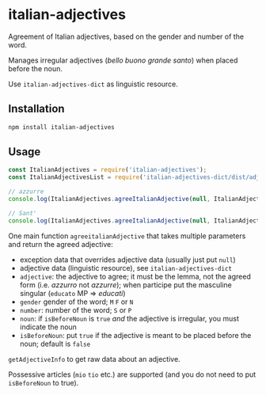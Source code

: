 <!--
Copyright 2019 Ludan Stoecklé
SPDX-License-Identifier: CC-BY-4.0
-->
# italian-adjectives

Agreement of Italian adjectives, based on the gender and number of the word.

Manages irregular adjectives (_bello_ _buono_ _grande_ _santo_) when placed before the noun.

Use `italian-adjectives-dict` as linguistic resource.


## Installation 
```sh
npm install italian-adjectives
```

## Usage

```javascript
const ItalianAdjectives = require('italian-adjectives');
const ItalianAdjectivesList = require('italian-adjectives-dict/dist/adjectives.json');

// azzurre
console.log(ItalianAdjectives.agreeItalianAdjective(null, ItalianAdjectivesList, 'azzurro', 'F', 'P'));

// Sant'
console.log(ItalianAdjectives.agreeItalianAdjective(null, ItalianAdjectivesList, 'Santo', 'F', 'S', 'Anna', true));
```

One main function `agreeitalianAdjective` that takes multiple parameters and return the agreed adjective:

* exception data that overrides adjective data (usually just put `null`)
* adjective data (linguistic resource), see `italian-adjectives-dict`
* `adjective`: the adjective to agree; it must be the lemma, not the agreed form (i.e. _azzurro_ not _azzurre_); when participe put the masculine singular (`educato` MP => _educati_)
* `gender` gender of the word; `M` `F` or `N`
* `number`: number of the word; `S` or `P`
* `noun`: if `isBeforeNoun` is `true` _and_ the adjective is irregular, you must indicate the noun
* `isBeforeNoun`: put `true` if the adjective is meant to be placed before the noun; default is `false`

`getAdjectiveInfo` to get raw data about an adjective.

Possessive articles (`mio` `tio` etc.) are supported (and you do not need to put `isBeforeNoun` to true).

